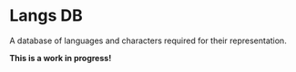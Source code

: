 # Langs DB

A database of languages and characters required for their representation.

**This is a work in progress!**
